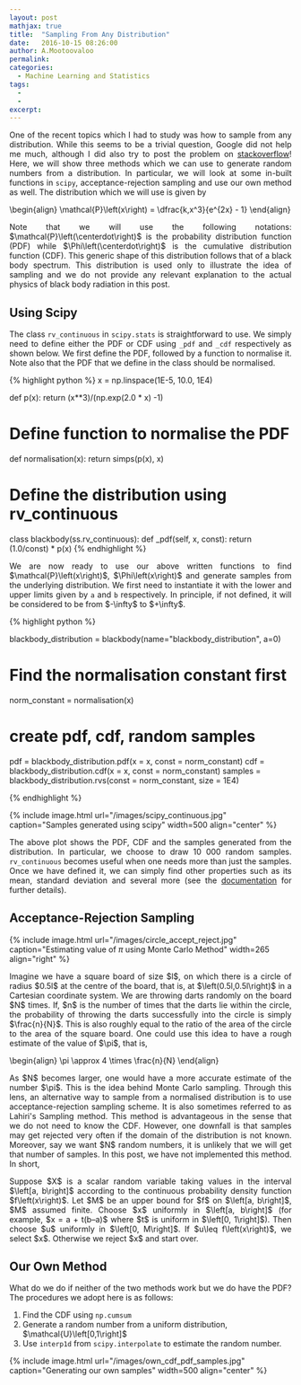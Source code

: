 ```yaml
---
layout: post
mathjax: true
title:  "Sampling From Any Distribution"
date:   2016-10-15 08:26:00
author: A.Mootoovaloo
permalink:
categories:
  - Machine Learning and Statistics
tags:
  - 
  -
excerpt:
---
```


<p align="justify">One of the recent topics which I had to study was how to sample from any distribution. While this seems to be a trivial question, Google did not help me much, although I did also try to post the problem on <a href="http://stackoverflow.com/questions/40263486/drawing-random-samples-from-any-distribution">stackoverflow</a>! Here, we will show three methods which we can use to generate random numbers from a distribution. In particular, we will look at some in-built functions in <code>scipy</code>, acceptance-rejection sampling and use our own method as well. The distribution which we will use is given by </p>

\begin{align}
\mathcal{P}\left(x\right) = \dfrac{k\,x^3}{e^{2x} - 1}
\end{align}

<p align="justify">Note that we will use the following notations: $\mathcal{P}\left(\centerdot\right)$ is the probability distribution function (PDF) while $\Phi\left(\centerdot\right)$ is the cumulative distribution function (CDF). This generic shape of this distribution follows that of a black body spectrum. This distribution is used only to illustrate the idea of sampling and we do not provide any relevant explanation to the actual physics of black body radiation in this post.</p>

<h2>Using Scipy</h2>

<p align="justify">The class <code>rv_continuous</code> in <code>scipy.stats</code> is straightforward to use. We simply need to define either the PDF or CDF using <code>_pdf</code> and <code>_cdf</code> respectively as shown below. We first define the PDF, followed by a function to normalise it. Note also that the PDF that we define in the class should be normalised.</p>

{% highlight python %}
x = np.linspace(1E-5, 10.0, 1E4)

def p(x):
	return (x**3)/(np.exp(2.0 * x) -1)

# Define function to normalise the PDF
def normalisation(x):
	return simps(p(x), x)

# Define the distribution using rv_continuous
class blackbody(ss.rv_continuous): 
    def _pdf(self, x, const):
        return (1.0/const) * p(x)
{% endhighlight %}

<p align="justify">We are now ready to use our above written functions to find $\mathcal{P}\left(x\right)$, $\Phi\left(x\right)$ and generate samples from the underlying distribution. We first need to instantiate it with the lower and upper limits given by <code>a</code> and <code>b</code> respectively. In principle, if not defined, it will be considered to be from $-\infty$ to $+\infty$.</p>

{% highlight python %}

blackbody_distribution = blackbody(name="blackbody_distribution", a=0)

# Find the normalisation constant first
norm_constant = normalisation(x)

# create pdf, cdf, random samples
pdf = blackbody_distribution.pdf(x = x, const = norm_constant)
cdf = blackbody_distribution.cdf(x = x, const = norm_constant)
samples = blackbody_distribution.rvs(const = norm_constant, size = 1E4)

{% endhighlight %}

{% include image.html url="/images/scipy_continuous.jpg" caption="Samples generated using scipy" width=500 align="center" %}

<p align="justify">The above plot shows the PDF, CDF and the samples generated from the distribution. In particular, we choose to draw 10 000 random samples. <code>rv_continuous</code> becomes useful when one needs more than just the samples. Once we have defined it, we can simply find other properties such as its mean, standard deviation and several more (see the <a href="https://docs.scipy.org/doc/scipy-0.16.0/reference/generated/scipy.stats.rv_continuous.html">documentation</a> for further details).</p>

<h2>Acceptance-Rejection Sampling</h2>

{% include image.html url="/images/circle_accept_reject.jpg" caption="Estimating value of $\pi$ using Monte Carlo Method" width=265 align="right" %}

<p align="justify">Imagine we have a square board of size $l$, on which there is a circle of radius $0.5l$ at the centre of the board, that is, at $\left(0.5l,0.5l\right)$ in a Cartesian coordinate system. We are throwing darts randomly on the board $N$ times. If, $n$ is the number of times that the darts lie within the circle, the probability of throwing the darts successfully into the circle is simply $\frac{n}{N}$. This is also roughly equal to the ratio of the area of the circle to the area of the square board. One could use this idea to have a rough estimate of the value of $\pi$, that is,</p>
\begin{align}
\pi \approx 4 \times \frac{n}{N}
\end{align} 

<p align="justify">As $N$ becomes larger, one would have a more accurate estimate of the number $\pi$. This is the idea behind Monte Carlo sampling. Through this lens, an alternative way to sample from a normalised distribution is to use acceptance-rejection sampling scheme. It is also sometimes referred to as Lahiri's Sampling method. This method is advantageous in the sense that we do not need to know the CDF. However, one downfall is that samples may get rejected very often if the domain of the distribution is not known. Moreover, say we want $N$ random numbers, it is unlikely that we will get that number of samples. In this post, we have not implemented this method. In short,</p>

<p align="justify"> Suppose $X$ is a scalar random variable taking values in the interval $\left[a, b\right]$ according to the continuous probability density function $f\left(x\right)$. Let $M$ be an upper bound for $f$ on $\left[a, b\right]$, $M$ assumed finite. Choose $x$ uniformly in $\left[a, b\right]$ (for example, $x = a + t(b–a)$ where $t$ is uniform in $\left[0, 1\right]$). Then choose $u$ uniformly in $\left[0, M\right]$. If $u\leq f\left(x\right)$, we select $x$. Otherwise we reject $x$ and start over.</p>


<h2>Our Own Method</h2>
<p align="justify">What do we do if neither of the two methods work but we do have the PDF? The procedures we adopt here is as follows:</p>

<ol type="1">
  <li>Find the CDF using <code>np.cumsum</code></li>
  <li>Generate a random number from a uniform distribution, $\mathcal{U}\left[0,1\right]$ </li>
  <li>Use <code>interp1d</code> from <code>scipy.interpolate</code> to estimate the random number.</li>
</ol>


{% include image.html url="/images/own_cdf_pdf_samples.jpg" caption="Generating our own samples" width=500 align="center" %}

